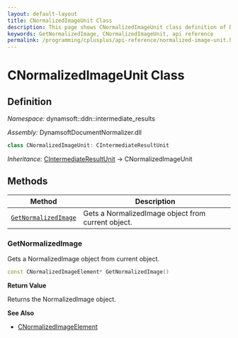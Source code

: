 ```yaml
---
layout: default-layout
title: CNormalizedImageUnit Class
description: This page shows CNormalizedImageUnit class definition of Dynamsoft Document Normalizer SDK C++ Edition.
keywords: GetNormalizedImage, CNormalizedImageUnit, api reference
permalink: /programming/cplusplus/api-reference/normalized-image-unit.html
---
```


# CNormalizedImageUnit Class

## Definition

*Namespace:* dynamsoft::ddn::intermediate_results

*Assembly:* DynamsoftDocumentNormalizer.dll

```cpp
class CNormalizedImageUnit: CIntermediateResultUnit
```

*Inheritance:* [CIntermediateResultUnit]() -> CNormalizedImageUnit

## Methods

| Method | Description |
|--------|-------------|
| [`GetNormalizedImage`](#getnormalizedimage) | Gets a NormalizedImage object from current object. |

### GetNormalizedImage

Gets a NormalizedImage object from current object.

```cpp
const CNormalizedImageElement* GetNormalizedImage()
```

**Return Value**

Returns the NormalizedImage object.

**See Also**

* [CNormalizedImageElement]({{cpp_api}}normalized-image-element.html)
